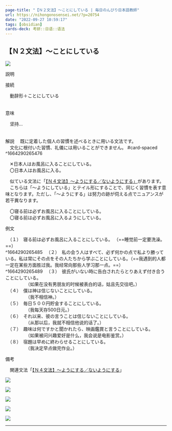 ```yaml
---
page-title: "【Ｎ２文法】～ことにしている | 毎日のんびり日本語教師"
url: https://nihongonosensei.net/?p=20754
date: "2022-09-27 10:59:17"
tags: [obsidian] 
cards-deck: 考研::日语::语法
---
```

## 【Ｎ２文法】～ことにしている

![](https://nihongonosensei.net/pic/n2top.png)

説明

接続

　動辞形＋ことにしている  
　

意味

　坚持…  
　

解説
　既に定着した個人の習慣を述べるときに用いる文法です。  
　文化に根付いた習慣、礼儀には用いることができません。
#card-spaced 
^1664290265476

　✕日本人はお風呂に入ることにしている。  
　〇日本人はお風呂に入る。

　似ている文法に「[【Ｎ４文法】～ようにする／ないようにする」](https://nihongonosensei.net/?p=18305)があります。  
　こちらは「～ようにしている」とテイル形にすることで、同じく習慣を表す意味となります。ただし、「～ようにする」は努力の跡が伺える点でニュアンスが若干異なります。

　〇寝る前は必ずお風呂に入ることにしている。  
　〇寝る前は必ずお風呂に入るようにしている。  


例文

　（１）　寝る前は必ずお風呂に入ることにしている。  （==睡觉前一定要洗澡。==）  
^1664290265485
　（２）　私の会う人はすべて、必ず何かの点で私より勝っている。私は常にその点をその人たちから学ぶことにしている。（==我遇到的人都一定在某些方面胜过我。我经常向那些人学习那一点。==）  
^1664290265489
　（３）　彼氏がいない時に告白されたらとりあえず付き合うことにしている。  
　　　　　（如果在没有男朋友的时候被表白的话，姑且先交往吧。）  
　（４）　僕は神は信じないことにしている。  
　　　　　（我不相信神。）  
　（５）　毎日５００円貯金することにしている。  
　　　　　（我每天存500日元。）  
　（６）　それ以来、彼の言うことは信じないことにしている。  
　　　　　（从那以后，我就不相信他说的话了。）  
　（７）　趣味は何ですかと聞かれたら、映画鑑賞と言うことにしている。  
　　　　　（如果被问兴趣爱好是什么，我会说是电影鉴赏。）  
　（８）　宿題は早めに終わらせることにしている。  
　　　　　（我决定早点做完作业。）

備考

　関連文法「[【Ｎ４文法】～ようにする／ないようにする](https://nihongonosensei.net/?p=18305)」

[![](https://nihongonosensei.net/pic/n1top2.png)](https://nihongonosensei.net/?page_id=10246#linkn1)

[![](https://nihongonosensei.net/pic/n2top2.png)](https://nihongonosensei.net/?page_id=10246#linkn2)

[![](https://nihongonosensei.net/pic/n3top2.png)](https://nihongonosensei.net/?page_id=10246#linkn3)

[![](https://nihongonosensei.net/pic/n4n5top2.png)](https://nihongonosensei.net/?page_id=10246#linkn4n5)

[![](https://nihongonosensei.net/pic/n0top2.png)](https://nihongonosensei.net/?page_id=10246#linkn0)

---
